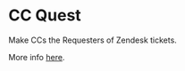 # CC Quest

Make CCs the Requesters of Zendesk tickets.

More info [here](https://aculligan.github.io/apps/ccquest).
